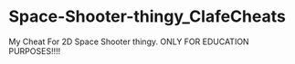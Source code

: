 # Space-Shooter-thingy_ClafeCheats
My Cheat For 2D Space Shooter thingy. ONLY FOR EDUCATION PURPOSES!!!!
